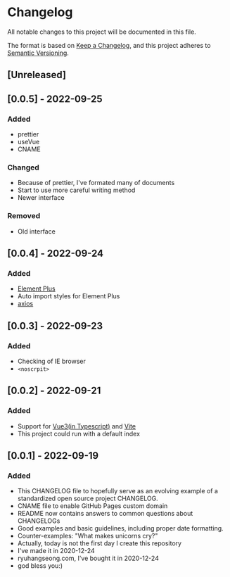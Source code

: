 <!--
 * @Author: ryuhangseong liuhangcheng2002@gmail.com
 * @Date: 2022-09-19 15:28:08
 * @LastEditors: ryuhangseong liuhangcheng2002@gmail.com
 * @LastEditTime: 2022-09-25 17:09:09
 * @FilePath: \vue3-blog\CHANGELOG.md
 * @Description: 
 * 
 * Copyright (c) 2022 by ryuhangseong liuhangcheng2002@gmail.com, All Rights Reserved. 
-->
# Changelog
All notable changes to this project will be documented in this file.

The format is based on [Keep a Changelog](https://keepachangelog.com/en/1.0.0/),
and this project adheres to [Semantic Versioning](https://semver.org/spec/v2.0.0.html).

## [Unreleased]

## [0.0.5] - 2022-09-25
### Added
- prettier
- useVue
- CNAME

### Changed
- Because of prettier, I've formated many of documents
- Start to use more careful writing method
- Newer interface

### Removed
- Old interface

## [0.0.4] - 2022-09-24
### Added
- [Element Plus](https://element-plus.org/zh-CN/)
- Auto import styles for Element Plus
- [axios](https://axios-http.com/)

## [0.0.3] - 2022-09-23
### Added
- Checking of IE browser
- `<noscrpit>`

## [0.0.2] - 2022-09-21
### Added
- Support for [Vue3(in Typescript)](https://vuejs.org/) and [Vite](https://vitejs.cn/)
- This project could run with a default index

## [0.0.1] - 2022-09-19
### Added
- This CHANGELOG file to hopefully serve as an evolving example of a
  standardized open source project CHANGELOG.
- CNAME file to enable GitHub Pages custom domain
- README now contains answers to common questions about CHANGELOGs
- Good examples and basic guidelines, including proper date formatting.
- Counter-examples: "What makes unicorns cry?"
- Actually, today is not the first day I create this repository
- I've made it in 2020-12-24
- ryuhangseong.com, I've bought it in 2020-12-24
- god bless you:)


[0.0.1 - 0.0.5]: https://github.com/ryuhangseong/vue3-blog